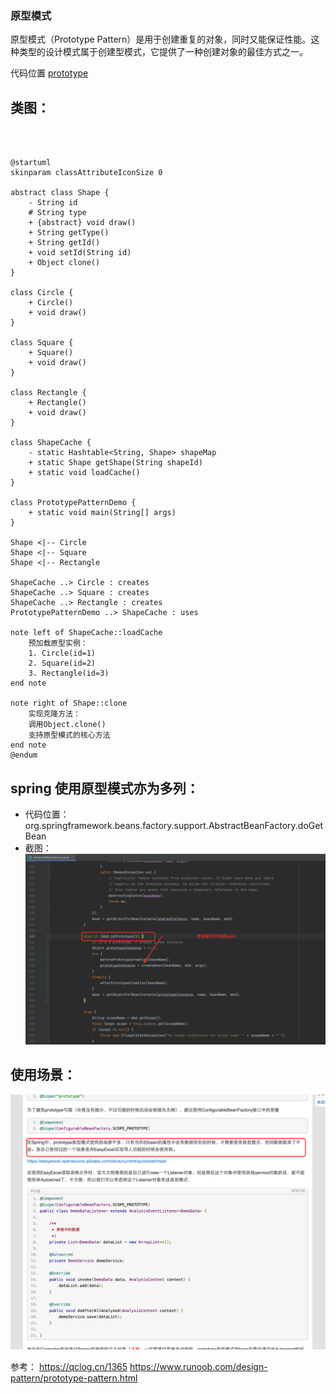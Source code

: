 
### 原型模式

原型模式（Prototype Pattern）是用于创建重复的对象，同时又能保证性能。这种类型的设计模式属于创建型模式，它提供了一种创建对象的最佳方式之一。

代码位置
[prototype](..%2F..%2Fsrc%2Fmain%2Fjava%2Fcom%2Fexample%2Fdesign%2Fprototype)


## 类图：
```plantuml



@startuml
skinparam classAttributeIconSize 0

abstract class Shape {
    - String id
    # String type
    + {abstract} void draw()
    + String getType()
    + String getId()
    + void setId(String id)
    + Object clone()
}

class Circle {
    + Circle()
    + void draw()
}

class Square {
    + Square()
    + void draw()
}

class Rectangle {
    + Rectangle()
    + void draw()
}

class ShapeCache {
    - static Hashtable<String, Shape> shapeMap
    + static Shape getShape(String shapeId)
    + static void loadCache()
}

class PrototypePatternDemo {
    + static void main(String[] args)
}

Shape <|-- Circle
Shape <|-- Square
Shape <|-- Rectangle

ShapeCache ..> Circle : creates
ShapeCache ..> Square : creates
ShapeCache ..> Rectangle : creates
PrototypePatternDemo ..> ShapeCache : uses

note left of ShapeCache::loadCache
    预加载原型实例：
    1. Circle(id=1)
    2. Square(id=2)
    3. Rectangle(id=3)
end note

note right of Shape::clone
    实现克隆方法：
    调用Object.clone()
    支持原型模式的核心方法
end note
@endum
```


## spring 使用原型模式亦为多列：

 - 代码位置：org.springframework.beans.factory.support.AbstractBeanFactory.doGetBean
 - 截图：
   ![img.png](img.png)
## 使用场景：
![img_1.png](img_1.png)


参考：
https://qclog.cn/1365
https://www.runoob.com/design-pattern/prototype-pattern.html

